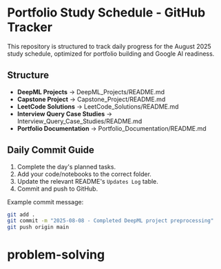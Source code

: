 # Portfolio Study Schedule - GitHub Tracker
This repository is structured to track daily progress for the August 2025 study schedule, optimized for portfolio building and Google AI readiness.

## Structure
- **DeepML Projects** → DeepML_Projects/README.md
- **Capstone Project** → Capstone_Project/README.md
- **LeetCode Solutions** → LeetCode_Solutions/README.md
- **Interview Query Case Studies** → Interview_Query_Case_Studies/README.md
- **Portfolio Documentation** → Portfolio_Documentation/README.md

## Daily Commit Guide
1. Complete the day's planned tasks.
2. Add your code/notebooks to the correct folder.
3. Update the relevant README's `Updates Log` table.
4. Commit and push to GitHub.

Example commit message:
```bash
git add .
git commit -m "2025-08-08 - Completed DeepML project preprocessing"
git push origin main
```
# problem-solving 
